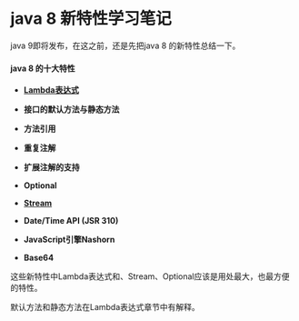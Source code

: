 # java 8 新特性学习笔记

java 9即将发布，在这之前，还是先把java 8 的新特性总结一下。

#### java 8 的十大特性

* [**Lambda表达式**](/lambdabiao-da-shi.md)

* **接口的默认方法与静态方法**

* **方法引用**

* **重复注解**

* **扩展注解的支持**

* **Optional**

* [**Stream**](/streamliu-chu-li.md)

* **Date/Time API \(JSR 310\)**

* **JavaScript引擎Nashorn**

* **Base64**

这些新特性中Lambda表达式和、Stream、Optional应该是用处最大，也最方便的特性。

默认方法和静态方法在Lambda表达式章节中有解释。

